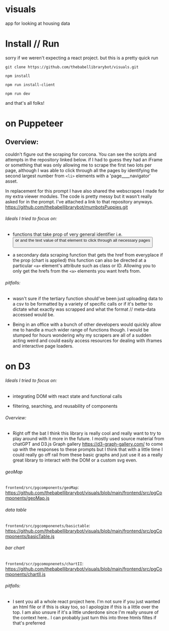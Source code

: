 # visuals
app for looking at housing data

# Install // Run

sorry if we weren't expecting a react project. but this is a pretty quick run

```
git clone https://github.com/thebabellibrarybot/visuals.git
```

```
npm install
```

```
npm run install-client
```

```
npm run dev
```

and that's all folks!

# on Puppeteer
## Overview:

 couldn't figure out the scraping for corcona. You can see the scripts and attempts in the repository linked below. if I had to guess they had an iFrame or something that was only allowing me to scrape the first two lots per page, although I was able to click through all the pages by identifying the second largest number from `<li>` elements with a 'page____navigator' asset.

In replacement for this prompt I have also shared the webscrapes I made for my extra viewer modules. The code is pretty messy but it wasn't really asked for in the prompt. I've attached a link to that repository anyways. https://github.com/thebabellibrarybot/mumbotsPuppies.git

###### Ideals I tried to focus on:

- functions that take prop of very general identifier i.e. <button> or <a> and the text value of that element to click through all necessary pages

- a secondary data scraping function that gets the href from everyplace if the prop (chart is applied) this function can also be directed at a particular `<a>` element's attribute such as class or ID. Allowing you to only get the hrefs from the `<a>` elements you want hrefs from.


###### pitfalls: 

- wasn't sure if the tertiary function should've been just uploading data to a csv to be formatted by a variety of specific calls or if it's better to dictate what exactly was scrapped and what the format // meta-data accessed would be. 

- Being in an office with a bunch of other developers would quickly allow me to handle a much wider range of functions though.  I would be stumped for hours wondering why my scrapers are all of a sudden acting weird and could easily access resources for dealing with iframes and interactive page loaders. 

# on D3

###### Ideals I tried to focus on:
 
- integrating DOM with react state and functional calls
 
- filtering, searching, and reusability of components


###### Overview:
 
- Right off the bat I think this library is really cool and really want to try to play around with it more in the future. I mostly used source material from chatGPT and D3.js Graph gallery https://d3-graph-gallery.com/ to come up with the responses to these prompts but I think that with a little time I could really go off rail from these basic graphs and just use it as a really great library to interact with the DOM or a custom svg even. 
 
 ###### geoMap 
 `frontend/src/pgcomponents/geoMap`: https://github.com/thebabellibrarybot/visuals/blob/main/frontend/src/pgComponents/geoMap.js
 
 ###### data table 
 `frontend/src/pgcomponenets/basictable`: https://github.com/thebabellibrarybot/visuals/blob/main/frontend/src/pgComponents/basicTable.js
 
 ###### bar chart 
 `frontend/scr/pgcomopnenets/chartII`: https://github.com/thebabellibrarybot/visuals/blob/main/frontend/src/pgComponents/chartII.js
 
###### pitfalls: 
 
- I sent you all a whole react project here. I'm not sure if you just wanted an html file or if this is okay too, so I apologize if this is a little over the top. I am also unsure if it's a little underdone since I'm really unsure of the context here.. I can probably just turn this into three htmls filtes if that's preferred
 

